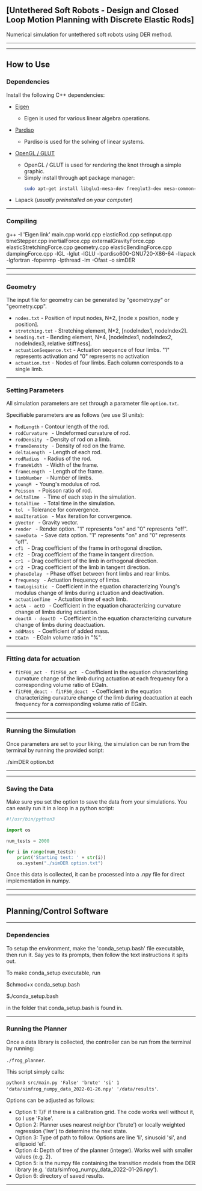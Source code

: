 ## [Untethered Soft Robots - Design and Closed Loop Motion Planning with Discrete Elastic Rods]

Numerical simulation for untethered soft robots using DER method.

***

***

## How to Use

### Dependencies
Install the following C++ dependencies:
- [Eigen](http://eigen.tuxfamily.org/index.php?title=Main_Page)
  - Eigen is used for various linear algebra operations.

- [Pardiso](https://pardiso-project.org/)
  - Pardiso is used for the solving of linear systems.

- [OpenGL / GLUT](https://www.opengl.org/)
  - OpenGL / GLUT is used for rendering the knot through a simple graphic.
  - Simply install through apt package manager:
      ```bash
    sudo apt-get install libglu1-mesa-dev freeglut3-dev mesa-common-dev
    ```
- Lapack (*usually preinstalled on your computer*)

***
### Compiling

g++ -I 'Eigen link' main.cpp world.cpp elasticRod.cpp setInput.cpp timeStepper.cpp inertialForce.cpp externalGravityForce.cpp elasticStretchingForce.cpp geometry.cpp elasticBendingForce.cpp dampingForce.cpp -lGL -lglut -lGLU -lpardiso600-GNU720-X86-64 -llapack -lgfortran -fopenmp -lpthread -lm -Ofast -o simDER

***

***
### Geometry
The input file for geometry can be generated by "geometry.py" or "geometry.cpp".

- ```nodes.txt``` - Position of input nodes, N*2, [node x position, node y position].
- ```stretching.txt``` - Stretching element, N*2, [nodeIndex1, nodeIndex2].
- ```bending.txt``` - Bending element, N*4, [nodeIndex1, nodeIndex2, nodeIndex3, relative stiffness].
- ```actuationSequence.txt``` - Actuation sequence of four limbs. "1" represents activation and "0" represents no activation 
- ```actuation.txt``` - Nodes of four limbs. Each column corresponds to a single limb. 


***

### Setting Parameters

All simulation parameters are set through a parameter file ```option.txt```.

Specifiable parameters are as follows (we use SI units):
- ```RodLength``` - Contour length of the rod.
- ```rodCurvature ``` - Undeformed curvature of rod.
- ```rodDensity ``` - Density of rod on a limb.
- ```frameDensity ``` - Density of rod on the frame.
- ```deltaLength ``` - Length of each rod.
- ```rodRadius ``` - Radius of the rod.
- ```frameWidth ``` - Width of the frame.
- ```frameLength ``` - Length of the frame.
- ```limbNumber ``` - Number of limbs.
- ```youngM ``` - Young's modulus of rod.
- ```Poisson ``` - Poisson ratio of rod.
- ```deltaTime ``` - Time of each step in the simulation.
- ```totalTime ``` - Total time in the simulation.
- ```tol ``` - Tolerance for convergence.
- ```maxIteration ``` - Max iteration for convergence.
- ```gVector ``` - Gravity vector.
- ```render ``` - Render option. "1" represents "on" and "0" represents "off".
- ```saveData ``` - Save data option. "1" represents "on" and "0" represents "off".
- ```cf1 ``` - Drag coefficient of the frame in orthogonal direction.
- ```cf2 ``` - Drag coefficient of the frame in tangent direction.
- ```cr1 ``` - Drag coefficient of the limb in orthogonal direction.
- ```cr2 ``` - Drag coefficient of the limb in tangent direction.
- ```phaseDelay ``` - Phase offset between front limbs and rear limbs.
- ```frequency ``` - Actuation frequency of limbs.
- ```tauLogisitic ``` - Coefficient in the equation characterizing Young's modulus change of limbs during actuation and deactivation.
- ```actuationTime ``` - Actuation time of each limb.
- ```actA - actD ``` - Coefficient in the equation characterizing curvature change of limbs during actuation.
- ```deactA - deactD ``` - Coefficient in the equation characterizing curvature change of limbs during deactuation.
- ```addMass ``` - Coefficient of added mass.
- ```EGaIn ``` - EGaIn volume ratio in "%".





***
### Fitting data for actuation

- ```fitF00_act - fitF50_act ``` - Coefficient in the equation characterizing curvature change of the limb during actuation at each frequency for a corresponding volume ratio of EGaIn.
- ```fitF00_deact - fitF50_deact ``` - Coefficient in the equation characterizing curvature change of the limb during deactuation at each frequency for a corresponding volume ratio of EGaIn.

***

***
### Running the Simulation
Once parameters are set to your liking, the simulation can be run from the terminal by running the provided script:

./simDER option.txt

***

***
### Saving the Data
Make sure you set the option to save the data from your simulations. You can easily run it in a loop in a python script:

```python
#!/usr/bin/python3

import os

num_tests = 2000

for i in range(num_tests):
    print('Starting test: ' + str(i))
    os.system("./simDER option.txt")
```
Once this data is collected, it can be processed into a .npy file for direct implementation in numpy.

***

***
## Planning/Control Software

***

### Dependencies
To setup the environment, make the 'conda_setup.bash' file executable, then run it. Say yes to its prompts, then follow the text instructions it spits out.

To make conda_setup executable, run

$chmod+x conda_setup.bash

$./conda_setup.bash

in the folder that conda_setup.bash is found in.

***

### Running the Planner

Once a data library is collected, the controller can be run from the terminal by running:

```./frog_planner```.

This script simply calls:

```python3 src/main.py 'False' 'brute' 'si' 1 'data/simfrog_numpy_data_2022-01-26.npy' '/data/results'```.

Options can be adjusted as follows:

- Option 1: T/F if there is a calibration grid. The code works well without it, so I use 'False'.
- Option 2: Planner uses nearest neighbor ('brute') or locally weighted regression ('lwr') to determine the next state.
- Option 3: Type of path to follow. Options are line 'li', sinusoid 'si', and ellipsoid 'el'.
- Option 4: Depth of tree of the planner (integer). Works well with smaller values (e.g. 2).
- Option 5: is the numpy file containing the transition models from the DER library (e.g. 'data/simfrog_numpy_data_2022-01-26.npy').
- Option 6: directory of saved results.

***